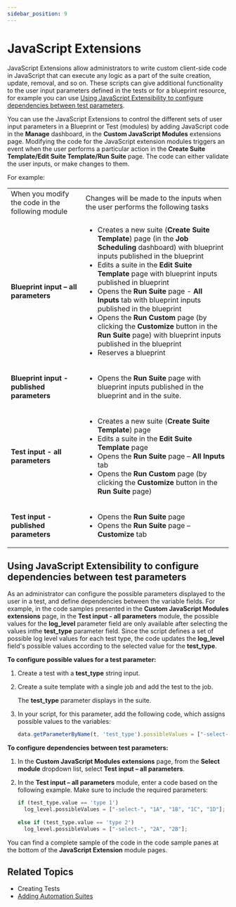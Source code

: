 ```yaml
---
sidebar_position: 9
---
```


# JavaScript Extensions

JavaScript Extensions allow administrators to write custom client-side code in JavaScript that can execute any logic as a part of the suite creation, update, removal, and so on. These scripts can give additional functionality to the user input parameters defined in the tests or for a blueprint resource, for example you can use [Using JavaScript Extensibility to configure dependencies between test parameters](../../admin/cloudshell-manage-dashboard/javascript-extensions.md#using-javascript-extensibility-to-configure-dependencies-between-test-parameters).

You can use the JavaScript Extensions to control the different sets of user input parameters in a Blueprint or Test (modules) by adding JavaScript code in the **Manage** dashboard, in the **Custom JavaScript Modules** extensions page. Modifying the code for the JavaScript extension modules triggers an event when the user performs a particular action in the **Create Suite Template/Edit Suite Template/Run Suite** page. The code can either validate the user inputs, or make changes to them.

For example:

<table style={{ marginLeft: '0', marginRight: 'auto' }} className="TableStyle-Alternate-Row-Color" cellSpacing="21">
    <tbody>
        <tr className="TableStyle-Alternate-Row-Color-Body-Body1">
            <td className="TableStyle-Alternate-Row-Color-BodyE-Column1-Body1">
                When you modify the code in the following module
            </td>
            <td className="TableStyle-Alternate-Row-Color-BodyD-Column1-Body1">
                Changes will be made to the inputs when the user performs the following tasks
            </td>
        </tr>
        <tr className="TableStyle-Alternate-Row-Color-Body-Body2">
            <td className="TableStyle-Alternate-Row-Color-BodyE-Column1-Body2">
                <strong>Blueprint input – all parameters</strong>
            </td>
            <td className="TableStyle-Alternate-Row-Color-BodyD-Column1-Body2">
                <ul>
                    <li>
                        Creates a new suite (<strong>Create Suite Template</strong>) page (in the <strong>Job Scheduling</strong> dashboard) with blueprint inputs published in the blueprint
                    </li>
                    <li>
                        Edits a suite in the <strong>Edit Suite Template</strong> page with blueprint inputs published in blueprint
                    </li>
                    <li>
                        Opens the <strong>Run Suite</strong> page - <strong>All Inputs</strong> tab with blueprint inputs published in the blueprint
                    </li>
                    <li>
                        Opens the <strong>Run Custom</strong> page (by clicking the <strong>Customize</strong> button in the <strong>Run Suite</strong> page) with blueprint inputs published in the blueprint
                    </li>
                    <li>
                        Reserves a blueprint
                    </li>
                </ul>
            </td>
        </tr>
        <tr className="TableStyle-Alternate-Row-Color-Body-Body1">
            <td className="TableStyle-Alternate-Row-Color-BodyE-Column1-Body1">
                <strong>Blueprint input - published parameters</strong>
            </td>
            <td className="TableStyle-Alternate-Row-Color-BodyD-Column1-Body1">
                <ul>
                    <li>
                        Opens the <strong>Run Suite</strong> page with blueprint inputs published in the blueprint and in the suite.
                    </li>
                </ul>
            </td>
        </tr>
        <tr className="TableStyle-Alternate-Row-Color-Body-Body2">
            <td className="TableStyle-Alternate-Row-Color-BodyE-Column1-Body2">
                <strong>Test input - all parameters</strong>
            </td>
            <td className="TableStyle-Alternate-Row-Color-BodyD-Column1-Body2">
                <ul>
                    <li>
                        Creates a new suite (<strong>Create Suite Template</strong>) page
                    </li>
                    <li>
                        Edits a suite in the <strong>Edit Suite Template</strong> page
                    </li>
                    <li>
                        Opens the <strong>Run Suite</strong> page – <strong>All Inputs</strong> tab
                    </li>
                    <li>
                        Opens the <strong>Run Custom</strong> page (by clicking the <strong>Customize</strong> button in the <strong>Run Suite</strong> page)
                    </li>
                </ul>
            </td>
        </tr>
        <tr className="TableStyle-Alternate-Row-Color-Body-Body1">
            <td className="TableStyle-Alternate-Row-Color-BodyB-Column1-Body1">
                <strong>Test input - published parameters</strong>
            </td>
            <td className="TableStyle-Alternate-Row-Color-BodyA-Column1-Body1">
                <ul>
                    <li>
                        Opens the <strong>Run Suite</strong> page
                    </li>
                    <li>
                        Opens the <strong>Run Suite</strong> page – <strong>Customize</strong> tab
                    </li>
                </ul>
            </td>
        </tr>
    </tbody>
</table>


## Using JavaScript Extensibility to configure dependencies between test parameters

As an administrator can configure the possible parameters displayed to the user in a test, and define dependencies between the variable fields. For example, in the code samples presented in the **Custom JavaScript Modules extensions** page, in the **Test input - all parameters** module, the possible values for the **log\_level** parameter field are only available after selecting the values inthe **test\_type** parameter field. Since the script defines a set of possible log level values for each test type, the code updates the **log\_level** field's possible values according to the selected value for the **test\_type**.

**To configure possible values for a test parameter:**

1. Create a test with a **test\_type** string input.
2. Create a suite template with a single job and add the test to the job.

    The **test\_type** parameter displays in the suite.

4. In your script, for this parameter, add the following code, which assigns possible values to the variables:
    
    ```javascript
    data.getParameterByName(t, 'test_type').possibleValues = ["-select-","type 1","type 2"];
    ```
    

**To configure dependencies between test parameters:**

1. In the **Custom JavaScript Modules extensions** page, from the **Select module** dropdown list, select **Test input – all parameters**.
2. In the **Test input – all parameters** module, enter a code based on the following example. Make sure to include the required parameters:
    
    ```python
    if (test_type.value == 'type 1')
      log_level.possibleValues = ["-select-", "1A", "1B", "1C", "1D"];
      
    else if (test_type.value == 'type 2')
      log_level.possibleValues = ["-select-", "2A", "2B"];
    ```
    

You can find a complete sample of the code in the code sample panes at the bottom of the **JavaScript Extension** module pages.

## Related Topics

- Creating Tests
- [Adding Automation Suites](../../portal/job-scheduling/manage-automation-suites/add-suites.md)
